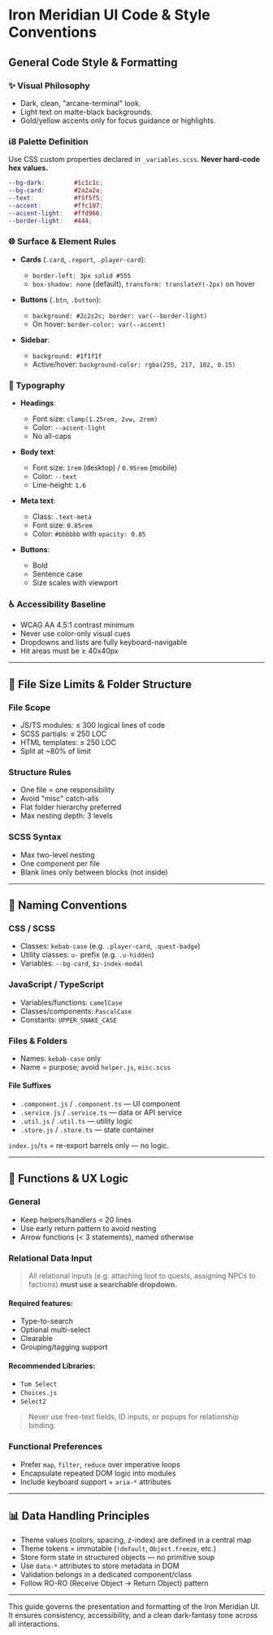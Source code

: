 # Iron Meridian UI Code & Style Conventions

## General Code Style & Formatting

### ✨ Visual Philosophy

* Dark, clean, "arcane-terminal" look.
* Light text on matte-black backgrounds.
* Gold/yellow accents only for focus guidance or highlights.

### ἰ8 Palette Definition

Use CSS custom properties declared in `_variables.scss`. **Never hard-code hex values.**

```scss
--bg-dark:        #1c1c1c;
--bg-card:        #2a2a2a;
--text:           #f5f5f5;
--accent:         #ffc107;
--accent-light:   #ffd966;
--border-light:   #444;
```

### 🌐 Surface & Element Rules

* **Cards** (`.card`, `.report`, `.player-card`):

  * `border-left: 3px solid #555`
  * `box-shadow: none` (default), `transform: translateY(-2px)` on hover
* **Buttons** (`.btn`, `.button`):

  * `background: #2c2c2c; border: var(--border-light)`
  * On hover: `border-color: var(--accent)`
* **Sidebar**:

  * `background: #1f1f1f`
  * Active/hover: `background-color: rgba(255, 217, 102, 0.15)`

### 📅 Typography

* **Headings**:

  * Font size: `clamp(1.25rem, 2vw, 2rem)`
  * Color: `--accent-light`
  * No all-caps
* **Body text**:

  * Font size: `1rem` (desktop) / `0.95rem` (mobile)
  * Color: `--text`
  * Line-height: `1.6`
* **Meta text**:

  * Class: `.text-meta`
  * Font size: `0.85rem`
  * Color: `#bbbbbb` with `opacity: 0.85`
* **Buttons**:

  * Bold
  * Sentence case
  * Size scales with viewport

### ♿ Accessibility Baseline

* WCAG AA 4.5:1 contrast minimum
* Never use color-only visual cues
* Dropdowns and lists are fully keyboard-navigable
* Hit areas must be ≥ 40x40px

---

## 📁 File Size Limits & Folder Structure

### File Scope

* JS/TS modules: ≤ 300 logical lines of code
* SCSS partials: ≤ 250 LOC
* HTML templates: ≤ 250 LOC
* Split at \~80% of limit

### Structure Rules

* One file = one responsibility
* Avoid "misc" catch-alls
* Flat folder hierarchy preferred
* Max nesting depth: 3 levels

### SCSS Syntax

* Max two-level nesting
* One component per file
* Blank lines only between blocks (not inside)

---

## 🔖 Naming Conventions

### CSS / SCSS

* Classes: `kebab-case` (e.g. `.player-card`, `.quest-badge`)
* Utility classes: `u-` prefix (e.g. `.u-hidden`)
* Variables: `--bg-card`, `$z-index-modal`

### JavaScript / TypeScript

* Variables/functions: `camelCase`
* Classes/components: `PascalCase`
* Constants: `UPPER_SNAKE_CASE`

### Files & Folders

* Names: `kebab-case` only
* Name = purpose; avoid `helper.js`, `misc.scss`

#### File Suffixes

* `.component.js` / `.component.ts` — UI component
* `.service.js` / `.service.ts` — data or API service
* `.util.js` / `.util.ts` — utility logic
* `.store.js` / `.store.ts` — state container

`index.js`/`ts` = re-export barrels only — no logic.

---

## 🔧 Functions & UX Logic

### General

* Keep helpers/handlers < 20 lines
* Use early return pattern to avoid nesting
* Arrow functions (< 3 statements), named otherwise

### Relational Data Input

> All relational inputs (e.g. attaching loot to quests, assigning NPCs to factions) **must use a searchable dropdown.**

#### Required features:

* Type-to-search
* Optional multi-select
* Clearable
* Grouping/tagging support

#### Recommended Libraries:

* `Tom Select`
* `Choices.js`
* `Select2`

> Never use free-text fields, ID inputs, or popups for relationship binding.

### Functional Preferences

* Prefer `map`, `filter`, `reduce` over imperative loops
* Encapsulate repeated DOM logic into modules
* Include keyboard support + `aria-*` attributes

---

## 📊 Data Handling Principles

* Theme values (colors, spacing, z-index) are defined in a central map
* Theme tokens = immutable (`!default`, `Object.freeze`, etc.)
* Store form state in structured objects — no primitive soup
* Use `data-*` attributes to store metadata in DOM
* Validation belongs in a dedicated component/class
* Follow RO-RO (Receive Object → Return Object) pattern

---

This guide governs the presentation and formatting of the Iron Meridian UI. It ensures consistency, accessibility, and a clean dark-fantasy tone across all interactions.
